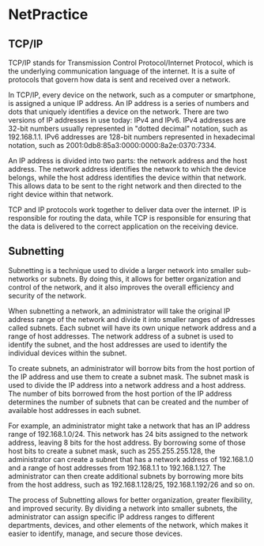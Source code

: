 # NetPractice
## TCP/IP
TCP/IP stands for Transmission Control Protocol/Internet Protocol, which is the underlying communication language of the internet. It is a suite of protocols that govern how data is sent and received over a network.

In TCP/IP, every device on the network, such as a computer or smartphone, is assigned a unique IP address. An IP address is a series of numbers and dots that uniquely identifies a device on the network. There are two versions of IP addresses in use today: IPv4 and IPv6. IPv4 addresses are 32-bit numbers usually represented in "dotted decimal" notation, such as 192.168.1.1. IPv6 addresses are 128-bit numbers represented in hexadecimal notation, such as 2001:0db8:85a3:0000:0000:8a2e:0370:7334.

An IP address is divided into two parts: the network address and the host address. The network address identifies the network to which the device belongs, while the host address identifies the device within that network. This allows data to be sent to the right network and then directed to the right device within that network.

TCP and IP protocols work together to deliver data over the internet. IP is responsible for routing the data, while TCP is responsible for ensuring that the data is delivered to the correct application on the receiving device.

## Subnetting
Subnetting is a technique used to divide a larger network into smaller sub-networks or subnets. By doing this, it allows for better organization and control of the network, and it also improves the overall efficiency and security of the network.

When subnetting a network, an administrator will take the original IP address range of the network and divide it into smaller ranges of addresses called subnets. Each subnet will have its own unique network address and a range of host addresses. The network address of a subnet is used to identify the subnet, and the host addresses are used to identify the individual devices within the subnet.

To create subnets, an administrator will borrow bits from the host portion of the IP address and use them to create a subnet mask. The subnet mask is used to divide the IP address into a network address and a host address. The number of bits borrowed from the host portion of the IP address determines the number of subnets that can be created and the number of available host addresses in each subnet.

For example, an administrator might take a network that has an IP address range of 192.168.1.0/24. This network has 24 bits assigned to the network address, leaving 8 bits for the host address. By borrowing some of those host bits to create a subnet mask, such as 255.255.255.128, the administrator can create a subnet that has a network address of 192.168.1.0 and a range of host addresses from 192.168.1.1 to 192.168.1.127. The administrator can then create additional subnets by borrowing more bits from the host address, such as 192.168.1.128/25, 192.168.1.192/26 and so on.

The process of Subnetting allows for better organization, greater flexibility, and improved security. By dividing a network into smaller subnets, the administrator can assign specific IP address ranges to different departments, devices, and other elements of the network, which makes it easier to identify, manage, and secure those devices.

